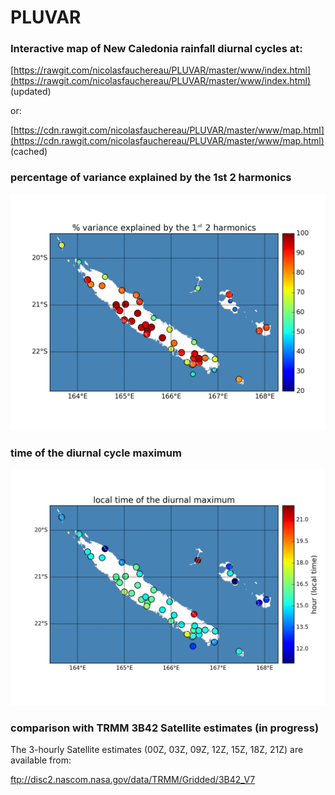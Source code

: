 # PLUVAR

### Interactive map of New Caledonia rainfall diurnal cycles at:

[https://rawgit.com/nicolasfauchereau/PLUVAR/master/www/index.html](https://rawgit.com/nicolasfauchereau/PLUVAR/master/www/index.html) (updated)

or:

[https://cdn.rawgit.com/nicolasfauchereau/PLUVAR/master/www/map.html](https://cdn.rawgit.com/nicolasfauchereau/PLUVAR/master/www/map.html) (cached)

### percentage of variance explained by the 1st 2 harmonics

![var explained](https://raw.githubusercontent.com/nicolasfauchereau/PLUVAR/master/figures/map_var_explained_2harm.png "variance explained")

### time of the diurnal cycle maximum

![max](https://raw.githubusercontent.com/nicolasfauchereau/PLUVAR/master/figures/position_max_diurnal_cycle.png "diurnal cycle maximum")

### comparison with TRMM 3B42 Satellite estimates (in progress)

The 3-hourly Satellite estimates (00Z, 03Z, 09Z, 12Z, 15Z, 18Z, 21Z) are available from:

ftp://disc2.nascom.nasa.gov/data/TRMM/Gridded/3B42_V7
